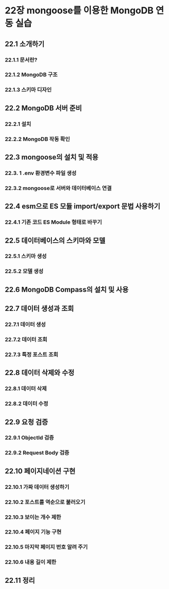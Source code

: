 # 22장 mongoose를 이용한 MongoDB 연동 실습


## 22.1 소개하기
### 22.1.1 문서란?
### 22.1.2 MongoDB 구조
### 22.1.3 스키마 디자인


## 22.2 MongoDB 서버 준비
### 22.2.1 설치
### 22.2.2 MongoDB 작동 확인


## 22.3 mongoose의 설치 및 적용
### 22.3. 1 .env 환경변수 파일 생성
### 22.3.2 mongoose로 서버와 데이터베이스 연결


## 22.4 esm으로 ES 모듈 import/export 문법 사용하기
### 22.4.1 기존 코드 ES Module 형태로 바꾸기


## 22.5 데이터베이스의 스키마와 모델
### 22.5.1 스키마 생성
### 22.5.2 모델 생성


## 22.6 MongoDB Compass의 설치 및 사용


## 22.7 데이터 생성과 조회
### 22.7.1 데이터 생성
### 22.7.2 데이터 조회
### 22.7.3 특정 포스트 조회


## 22.8 데이터 삭제와 수정
### 22.8.1 데이터 삭제
### 22.8.2 데이터 수정


## 22.9 요청 검증
### 22.9.1 ObjectId 검증
### 22.9.2 Request Body 검증


## 22.10 페이지네이션 구현
### 22.10.1 가짜 데이터 생성하기
### 22.10.2 포스트를 역순으로 불러오기
### 22.10.3 보이는 개수 제한
### 22.10.4 페이지 기능 구현
### 22.10.5 마지막 페이지 번호 알려 주기
### 22.10.6 내용 길이 제한


## 22.11 정리
